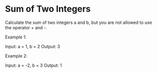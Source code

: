 # Sum of Two Integers

Calculate the sum of two integers a and b, but you are not allowed to use the operator + and -.

Example 1:

Input: a = 1, b = 2
Output: 3

Example 2:

Input: a = -2, b = 3
Output: 1